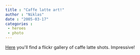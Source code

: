 ```yaml
---
title : "Caffe latte art!"
author : "Niklas"
date : "2005-03-17"
categories : 
 - heroes
 - photo
---
```


[Here](http://www.flickr.com/photos/tonx/sets/48921) you'll find a flickr gallery of caffe latte shots. Impressive!
